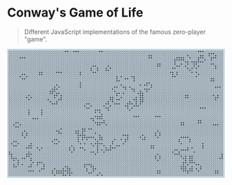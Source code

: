 # Conway's Game of Life

> Different JavaScript implementations of the famous zero-player "game".

![Conway's Game of Life](assets/conway.png)
